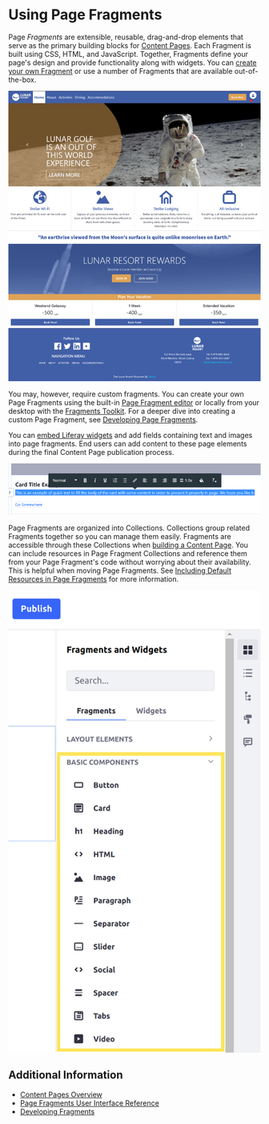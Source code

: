 # Using Page Fragments

Page *Fragments* are extensible, reusable, drag-and-drop elements that serve as the primary building blocks for [Content Pages](../../creating-pages/building-and-managing-content-pages/content-pages-overview.md). Each Fragment is built using CSS, HTML, and JavaScript. Together, Fragments define your page's design and provide functionality along with widgets. You can [create your own Fragment](../../developer-guide/developing-page-fragments/developing-fragments-intro.md) or use a number of Fragments that are available out-of-the-box.

![You can quickly build a page with Fragments.](./using-page-fragments/images/01.png)

You may, however, require custom fragments. You can create your own Page Fragments using the built-in [Page Fragment editor](../../developer-guide/reference/fragments/page-fragment-editor-interface-reference.md) or locally from your desktop with the [Fragments Toolkit](../../developer-guide/developing-page-fragments/using-the-fragments-toolkit.md). For a deeper dive into creating a custom Page Fragment, see [Developing Page Fragments](../../developer-guide/developing-page-fragments/developing-fragments-intro.md).

You can [embed Liferay widgets](../../developer-guide/reference/fragments/fragment-specific-tags-reference.md#including-widgets-within-a-fragment) and add fields containing text and images into page fragments. End users can add content to these page elements during the final Content Page publication process.

![You can provide your own content in Fragments.](./using-page-fragments/images/02.png)

Page Fragments are organized into Collections. Collections group related Fragments together so you can manage them easily. Fragments are accessible through these Collections when [building a Content Page](../../creating-pages/building-and-managing-content-pages/adding-elements-to-content-pages.md). You can include resources in Page Fragment Collections and reference them from your Page Fragment's code without worrying about their availability. This is helpful when moving Page Fragments. See [Including Default Resources in Page Fragments](../../developer-guide/developing-page-fragments/including-default-resources-with-fragments.md) for more information.

![Collections provide an easy way to organize, manage, and share Fragments.](./using-page-fragments/images/03.png)

## Additional Information

- [Content Pages Overview](../../creating-pages/building-and-managing-content-pages/content-pages-overview.md)
- [Page Fragments User Interface Reference](../../creating-pages/building-and-managing-content-pages/page-fragments-user-interface-reference.md)
- [Developing Fragments](../../developer-guide/developing-page-fragments/developing-fragments-intro.md)
